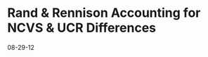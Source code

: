 Rand & Rennison Accounting for NCVS & UCR Differences
=====================================================

08-29-12
